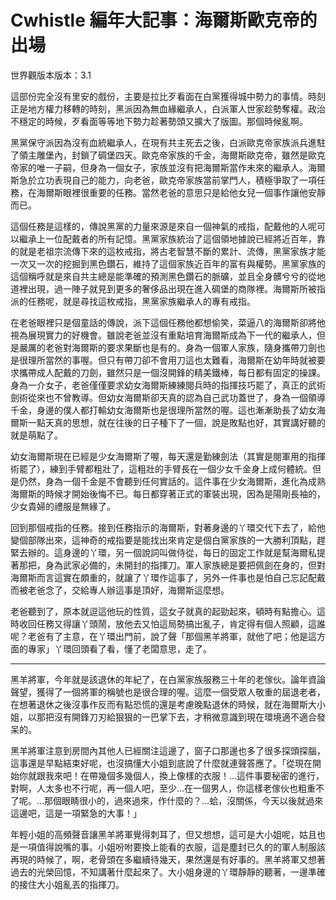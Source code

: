 Cwhistle 編年大記事：海爾斯歐克帝的出場
==================================

世界觀版本版本：3.1

這部份完全沒有里安的戲份，主要是拉比歹看面在白黨獲得城中勢力的事情。時刻正是地方權力移轉的時刻，黑派因為無血緣繼承人，白派軍人世家趁勢奪權。政治不穩定的時候，歹看面等等地下勢力趁著勢頭又擴大了版圖。那個時候亂啊。

黑黨保守派因為沒有血統繼承人，在現有共主死去之後，白派歐克帝家族派兵進駐了領主雕堡內，封鎖了碉堡四天。歐克帝家族的千金，海爾斯歐克帝，雖然是歐克帝家的唯一子嗣，但身為一個女子，家族並沒有把海爾斯當作未來的繼承人。海爾斯急於立功表現自己的能力，向老爸，歐克帝家族當前掌門人，積極爭取了一項任務，在海爾斯眼裡很重要的任務。當然老爸的意思只是給他女兒一個事作讓他安靜而已。

這個任務是這樣的，傳說黑黨的力量來源是來自一個神氣的戒指，配戴他的人呢可以繼承上一位配戴者的所有記憶。黑黨家族統治了這個領地據說已經將近百年，靠的就是老祖宗流傳下來的這枚戒指，將古老智慧不斷的累計、流傳，黑黨家族才能一次又一次的挖掘到黑色鑽石，維持了這個家族近百年的富有與權勢。黑黨家族的這個稱呼就是來自共主總是能準確的預測黑色鑽石的脈礦，並且全身髒兮兮的從地道裡出現，過一陣子就見到更多的奢侈品出現在進入碉堡的商隊裡。海爾斯所被指派的任務呢，就是尋找這枚戒指，黑黨家族繼承人的專有戒指。

在老爸眼裡只是個童話的傳說，派下這個任務他都想偷笑，菜逼八的海爾斯卻將他視為展現實力的好機會。雖說老爸並沒有重點培育海爾斯成為下一代的繼承人，但是嚴厲的老爸對海爾斯的要求果斷也是有的。身為一個軍人家族，隨身攜帶刀劍也是很理所當然的事喔。但只有帶刀卻不會用刀這也太難看，海爾斯在幼年時就被要求攜帶成人配戴的刀劍，雖然只是一個沒開鋒的精美鐵棒，每日都有固定的操課。身為一介女子，老爸僅僅要求幼女海爾斯練練閱兵時的指揮技巧罷了，真正的武術劍術從來也不曾教導。但幼女海爾斯卻天真的認為自己武功蓋世了，身為一個領導千金，身邊的僕人都打輸幼女海爾斯也是很理所當然的喔。這也漸漸助長了幼女海爾斯一點天真的思想，就在往後的日子種下了一個，說是敗點也好，其實講好聽的就是萌點了。

幼女海爾斯現在已經是少女海爾斯了喔，每天還是勤練劍法（其實是閱軍用的指揮術罷了），練到手臂都粗壯了，這粗壯的手臂長在一個少女千金身上成何體統。但是仍然，身為一個千金是不會聽到任何實話的。這件事在少女海爾斯，進化為成熟海爾斯的時候才開始後悔不已。每日都穿著正式的軍裝出現，因為是陽剛長袖的，少女貴婦的禮服是無緣了。

回到那個戒指的任務。接到任務指示的海爾斯，對著身邊的丫環交代下去了，給他變個部隊出來，這神奇的戒指要是能找出來肯定是個白黨家族的一大勝利頂點，趕緊去辦的。這身邊的丫環，另一個說詞叫做侍從，每日的固定工作就是幫海爾私提著那把，身為武家必備的，未開封的指揮刀。軍人家族總是要把佩劍在身的，但對海爾斯而言這實在頗重的，就讓了丫環作這事了，另外一件事也是怕自己忘記配戴而被老爸念了，交給專人辦這事是頂好，海爾斯這麼想。

老爸聽到了，原本就逗這他玩的性質，這女子就真的起勁起來，頓時有點擔心。這時收回任務又得讓丫頭鬧，放他去又怕這局勢搞出亂子，肯定得有個人照顧，這誰呢？老爸有了主意，在丫環出門前，說了聲「那個黑羊將軍，就他了吧；他是這方面的專家」丫環回頭看了看，懂了老闆意思，走了。

* * *

黑羊將軍，今年就是該退休的年紀了，在白黨家族服務三十年的老傢伙。論年資論聲望，獲得了一個將軍的稱號也是很合理的喔。這麼一個受眾人敬重的屆退老者，在想著退休之後沒事作反而有點恐慌的還是考慮晚點退休的時候，就在海爾斯大小姐，以那把沒有開鋒刀刃給狠狠的一巴掌下去，才稍微意識到現在環境適不適合發呆的。

黑羊將軍注意到房間內其他人已經關注這邊了，窗子口那邊也多了很多探頭探腦，這事還是早點結束好呢，也沒搞懂大小姐到底說了什麼就連聲答應了。「從現在開始你就跟我來吧！在帶幾個多幾個人，換上像樣的衣服！…這件事要秘密的進行，對啊，人太多也不行呢，再一個人吧，至少…在一個男人，你這樣老傢伙也粗重不了呢。…那個眼睛很小的，過來過來，作什麼的？…蛤，沒關係，今天以後就過來這邊吧，這是一項緊急的大事！」

年輕小姐的高頻聲音讓黑羊將軍覺得刺耳了，但又想想，這可是大小姐呢，姑且也是一項值得說嘴的事。小姐吩咐要換上能看的衣服，這是塵封已久的的軍人制服該再現的時候了，啊，老骨頭在多繼續待幾天，果然還是有好事的。黑羊將軍又想著過去的光榮回憶，不知講著什麼起來了。大小姐身邊的丫環靜靜的聽著，一邊準確的接住大小姐亂丟的指揮刀。

